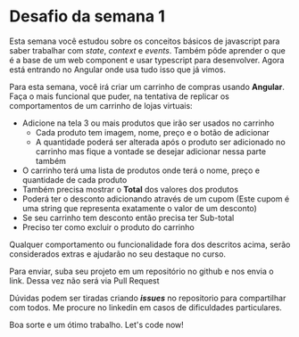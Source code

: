 # Desafio da semana 1

Esta semana você estudou sobre os conceitos básicos de javascript para saber trabalhar com *state*, *context* e *events*. Também pôde aprender o que é a base de um web component e usar typescript para desenvolver. Agora está entrando no Angular onde usa tudo isso que já vimos.

Para esta semana, você irá criar um carrinho de compras usando **Angular**. Faça o mais funcional que puder, na tentativa de replicar os comportamentos de um carrinho de lojas virtuais:

- Adicione na tela 3 ou mais produtos que irão ser usados no carrinho
  - Cada produto tem imagem, nome, preço e o botão de adicionar
  - A quantidade poderá ser alterada após o produto ser adicionado no carrinho mas fique a vontade se desejar adicionar nessa parte também
- O carrinho terá uma lista de produtos onde terá o nome, preço e quantidade de cada produto
- Também precisa mostrar o **Total** dos valores dos produtos
- Poderá ter o desconto adicionando através de um cupom (Este cupom é uma string que representa exatamente o valor de um desconto)
- Se seu carrinho tem desconto então precisa ter Sub-total
- Preciso ter como excluir o produto do carrinho

Qualquer comportamento ou funcionalidade fora dos descritos acima, serão considerados extras e ajudarão no seu destaque no curso.

Para enviar, suba seu projeto em um repositório no github e nos envia o link. Dessa vez não será via Pull Request

Dúvidas podem ser tiradas criando ***issues*** no repositorio para compartilhar com todos. Me procure no linkedin em casos de dificuldades particulares.

Boa sorte e um ótimo trabalho. Let's code now!
  

